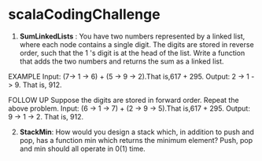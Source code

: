 # scalaCodingChallenge
 
1) **SumLinkedLists** : You have two numbers represented by a linked list, where each node contains a single
digit. The digits are stored in reverse order, such that the 1 's digit is at the head of the list. Write a
function that adds the two numbers and returns the sum as a linked list.

EXAMPLE
Input: (7-> 1 -> 6) + (5 -> 9 -> 2).That is,617 + 295.
Output: 2 -> 1 -> 9. That is, 912.

FOLLOW UP
Suppose the digits are stored in forward order. Repeat the above problem.
Input: (6 -> 1 -> 7) + (2 -> 9 -> 5).That is,617 + 295.
Output: 9 -> 1 -> 2. That is, 912.

2) **StackMin**: How would you design a stack which, in addition to push and pop, has a function min which returns the minimum element? Push, pop and min should all operate in 0(1) time.

